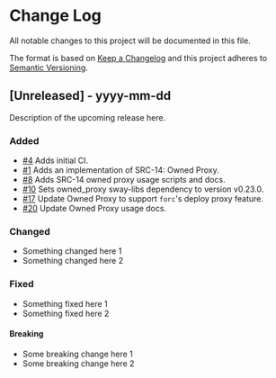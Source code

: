 # Change Log

All notable changes to this project will be documented in this file.

The format is based on [Keep a Changelog](http://keepachangelog.com/)
and this project adheres to [Semantic Versioning](http://semver.org/).

## [Unreleased] - yyyy-mm-dd

Description of the upcoming release here.

### Added

- [#4](https://github.com/FuelLabs/sway-standard-implementations/pull/4) Adds initial CI.
- [#1](https://github.com/FuelLabs/sway-standard-implementations/pull/1) Adds an implementation of SRC-14: Owned Proxy.
- [#8](https://github.com/FuelLabs/sway-standard-implementations/pull/8) Adds SRC-14 owned proxy usage scripts and docs.
- [#10](https://github.com/FuelLabs/sway-standard-implementations/pull/10) Sets owned_proxy sway-libs dependency to version v0.23.0.
- [#17](https://github.com/FuelLabs/sway-standard-implementations/pull/17) Update Owned Proxy to support `forc`'s deploy proxy feature.
- [#20](https://github.com/FuelLabs/sway-standard-implementations/pull/20) Update Owned Proxy usage docs.

### Changed

- Something changed here 1
- Something changed here 2

### Fixed

- Something fixed here 1
- Something fixed here 2

#### Breaking

- Some breaking change here 1
- Some breaking change here 2
